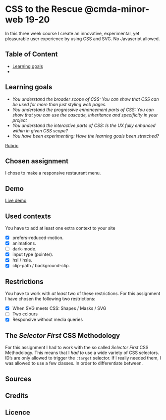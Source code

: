 # CSS to the Rescue @cmda-minor-web 19-20

In this three week course I create an innovative, experimental, yet pleasurable user experience by using CSS and SVG. No Javascript allowed.

## Table of Content
- [Learning goals](#Learning-goals)
- 

## Learning goals
- _You understand the broader scope of CSS: You can show that CSS can be used for more than just styling web pages._
- _You understand the progressive enhancement parts of CSS: You can show that you can use the cascade, inheritance and specificity in your project_
- _You understand the interactive parts of CSS: Is the UX fully enhanced within in given CSS scope?_
- _You have been experimenting: Have the learning goals been stretched?_

[Rubric](https://docs.google.com/spreadsheets/d/1Xv48MSiACNmnM6nXpGGUb8mJDC459uSaxJszO_zLEp8/edit?usp=sharing)

## Chosen assignment

I chose to make a responsive restaurant menu.

## Demo

[Live demo](https://marjoleinaardewijn.github.io/css-to-the-rescue-1920/)

## Used contexts

You have to add at least one extra context to your site

- [x] prefers-reduced-motion.
- [x] animations.
- [ ] dark-mode.
- [x] input type (pointer).
- [x] hsl / hsla.
- [x] clip-path / background-clip.

## Restrictions

You have to work with _at least_ two of these restrictions.
For this assignment I have chosen the following two restrictions:

- [x] When SVG meets CSS: Shapes / Masks / SVG
- [ ] Two colours
- [x] Responsive without media queries

## The *Selector First* CSS Methodology

For this assignment I had to work with the so called *Selector First* CSS Methodology. This means that I _had to_ use a wide variety of CSS selectors. ID’s are only allowed to trigger the `:target` selector. If I really needed them, I was allowed to use a few classes. In order to differentiate between.

## Sources

## Credits

## Licence

<!-- [Opdrachten](https://drive.google.com/open?id=13pKQu72pshaEzKw9q5JHLa-aop85nMP6nDCdqioWjoQ) -->

<!-- [Slides](https://drive.google.com/open?id=1BSzGYNLMgtHD4HRnK7f0DgyTv4Pg3xsQwD_eYNo7v0Y) -->


<!-- Add a link to your live demo in Github Pages 🌐-->

<!-- ☝️ replace this description with a description of your own work -->

<!-- Add a nice image here at the end of the week, showing off your shiny frontend 📸 -->

<!-- Maybe a table of contents here? 📚 -->

<!-- How about a section that describes how to install this project? 🤓 -->

<!-- ...but how does one use this project? What are its features 🤔 -->

<!-- What external data source is featured in your project and what are its properties 🌠 -->

<!-- Maybe a checklist of done stuff and stuff still on your wishlist? ✅ -->

<!-- How about a license here? 📜 (or is it a licence?) 🤷 -->
